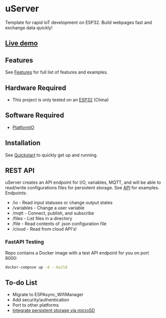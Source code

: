 # uServer

Template for rapid IoT development on ESP32. Build webpages fast and exchange data quickly!

## <a href="https://jimothyjohn.github.io/uServer/">Live demo</a>

## Features

See [Features](FEATURES.md) for full list of features and examples.

## Hardware Required

* This project is only tested on an <a href="https://www.mouser.com/ProductDetail/Espressif-Systems/ESP32-DevKitC-32UE/?qs=GedFDFLaBXFguOYDKoZ3jA%3D%3D">ESP32</a> (China)

## Software Required

* <a href="https://github.com/platformio/platformio-core">PlatformIO</a>

## Installation

See [Quickstart](QUICKSTART.md) to quickly get up and running.

## REST API

uServer creates an API endpoint for I/O, variables, MQTT, and will be able to read/write configurations files for persistent storage. See [API](api/README.md) for examples. Endpoints:

* /io - Read input statuses or change output states
* /variables - Change a user variable
* /mqtt - Connect, publish, and subscribe
* /files - List files in a directory
* /file - Read contents of .json configuration file
* /cloud - Read from cloud API's!

### FastAPI Testing

Repo contains a Docker image with a test API endpoint for you on port 8000:

```bash
docker-compose up -d --build
```

## To-do List

* Migrate to ESPAsync_WifiManager
* Add security/authentication
* Port to other platforms
* <a href="https://randomnerdtutorials.com/esp32-microsd-card-arduino">Integrate persistent storage via microSD</a>
